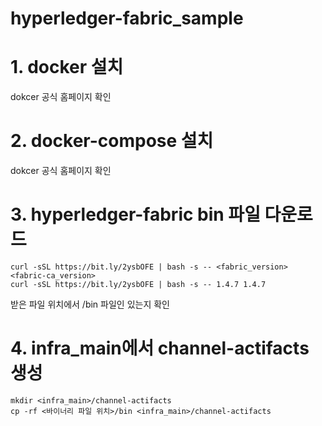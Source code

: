 # hyperledger-fabric_sample

# 1. docker 설치
dokcer 공식 홈페이지 확인   

# 2. docker-compose 설치
dokcer 공식 홈페이지 확인   

# 3. hyperledger-fabric bin 파일 다운로드
```
curl -sSL https://bit.ly/2ysbOFE | bash -s -- <fabric_version> <fabric-ca_version>   
curl -sSL https://bit.ly/2ysbOFE | bash -s -- 1.4.7 1.4.7  
```

받은 파일 위치에서 /bin 파일인 있는지 확인  

# 4. infra_main에서 channel-actifacts 생성
```
mkdir <infra_main>/channel-actifacts  
cp -rf <바이너리 파일 위치>/bin <infra_main>/channel-actifacts  
```


